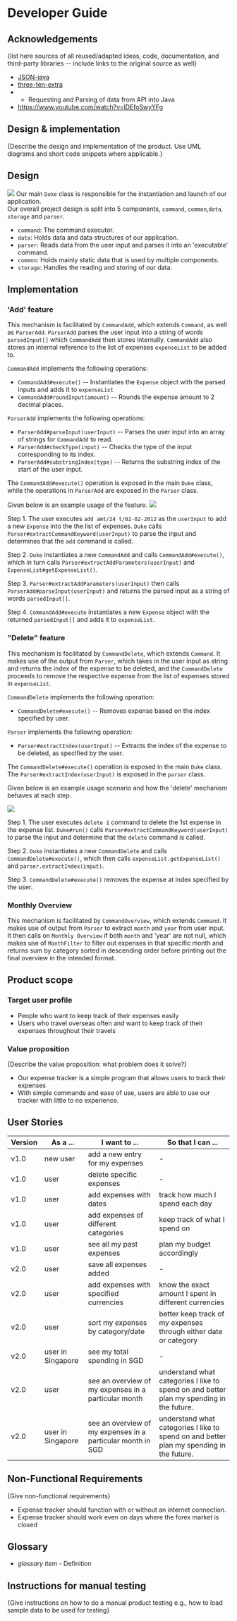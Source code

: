 # Developer Guide

## Acknowledgements

{list here sources of all reused/adapted ideas, code, documentation, and third-party libraries -- include links to the original source as well}

* [JSON-java](https://github.com/stleary/JSON-java)
* [three-ten-extra](https://www.threeten.org/threeten-extra/)
* * Requesting and Parsing of data from API into Java
* https://www.youtube.com/watch?v=lDEfoSwyYFg
## Design & implementation
{Describe the design and implementation of the product. Use UML diagrams and short code snippets where applicable.}
## Design
![](diagrams/Overall.png)
Our main `Duke` class is responsible for the instantiation and launch of our application.  
Our overall project design is split into 5 components, `command`, `common`,`data`, `storage` and `parser`.
 - `command`: The command executor.
 - `data`: Holds data and data structures of our application.
 - `parser`: Reads data from the user input and parses it into an 'executable' command.
 - `common`: Holds mainly static data that is used by multiple components.
 - `storage`: Handles the reading and storing of our data.

## Implementation
### 'Add' feature
This mechanism is facilitated by `CommandAdd`, which extends `Command`, as well as `ParserAdd`. `ParserAdd` parses the 
user input into a string of words `parsedInput[]` which `CommandAdd` then stores internally. `CommandAdd` also stores an 
internal reference to the list of expenses `expenseList` to be added to.

`CommandAdd` implements the following operations:
 - `CommandAdd#execute()` -- Instantiates the `Expense` object with the parsed inputs and adds it to `expenseList`
 - `CommandAdd#roundInput(amount)` -- Rounds the expense amount to 2 decimal places. 

`ParserAdd` implements the following operations:
 - `ParserAdd#parseInput(userInput)` -- Parses the user input into an array of strings for `CommandAdd` to read.
 - `ParserAdd#checkType(input)` -- Checks the type of the input corresponding to its index.
 - `ParserAdd#substringIndex(type)` -- Returns the substring index of the start of the user input.

The `CommandAdd#execute()` operation is exposed in the main `Duke` class, while the operations in `ParserAdd` are
exposed in the `Parser` class.

Given below is an example usage of the feature.
![](./diagrams/AddFeature.png)

Step 1. The user executes `add amt/24 t/02-02-2012` as the `userInput` to add a new `Expense` into the the list of 
expenses. `Duke` calls `Parser#extractCommandKeyword(userInput)` to parse the input and determines that the `add` command is called.

Step 2. `Duke` instantiates a new `CommandAdd` and calls `CommandAdd#execute()`, which in turn calls 
`Parser#extractAddParameters(userInput)` and `ExpenseList#getExpenseList()`.

Step 3. `Parser#extractAddParameters(userInput)` then calls `ParserAdd#parseInput(userInput)` and returns the parsed 
input as a string of words `parsedInput[]`.

Step 4. `CommandAdd#execute` instantiates a new `Expense` object with the returned `parsedInput[]` and adds it to
`expenseList`.

### "Delete" feature

This mechanism is facilitated by `CommandDelete`, which extends `Command`. It makes use of the output from `Parser`,
which takes in the user input as string and returns the index of the expense to be deleted, and the `CommandDelete`
proceeds to remove the respective expense from the list of expenses stored in `expenseList`.

`CommandDelete` implements the following operation:
- `CommandDelete#execute()` -- Removes expense based on the index specified by user.

`Parser` implements the following operation:
- `Parser#extractIndex(userInput)` -- Extracts the index of the expense to be deleted, as specified by the user.

The `CommandDelete#execute()` operation is exposed in the main `Duke` class. The `Parser#extractIndex(userInput)`
is exposed in the `parser` class.

Given below is an example usage scenario and how the 'delete' mechanism behaves at each step.

![](./diagrams/DeleteFeature.png)

Step 1. The user executes `delete 1` command to delete the 1st expense in the expense list. `Duke#run()` calls
`Parser#extractCommandKeyword(userInput)` to parse the input and determine that the `delete` command is called.

Step 2. `Duke` instantiates a new `CommandDelete` and calls `CommandDelete#execute()`, which then calls
`expenseList.getExpenseList()` and `parser.extractIndex(input)`.

Step 3. `CommandDelete#execute()` removes the expense at index specified by the user.

### Monthly Overview

This mechanism is facilitated by `CommandOverview`, which extends `Command`. It makes use of output from `Parser`
to extract `month` and `year` from user input. It then calls on `Monthly Overview` if both `month` and 'year' 
are not null, which makes use of `MonthFilter` to filter out expenses in that specific month and returns sum by 
category sorted in descending order before printing out the final overview in the intended format.




## Product scope
### Target user profile

- People who want to keep track of their expenses easily
- Users who travel overseas often and want to keep track of their expenses throughout their travels

### Value proposition

{Describe the value proposition: what problem does it solve?}
- Our expense tracker is a simple program that allows users to track their expenses
- With simple commands and ease of use, users are able to use our tracker with little to no experience.

## User Stories

| Version | As a ...          | I want to ...                                               | So that I can ...                                                                        |
|---------|-------------------|-------------------------------------------------------------|------------------------------------------------------------------------------------------|
| v1.0    | new user          | add a new entry for my expenses                             | -                                                                                        |
| v1.0    | user              | delete specific expenses                                    | -                                                                                        |
| v1.0    | user              | add expenses with dates                                     | track how much I spend each day                                                          |
| v1.0    | user              | add expenses of different categories                        | keep track of what I spend on                                                            |
| v1.0    | user              | see all my past expenses                                    | plan my budget accordingly                                                               |
| v2.0    | user              | save all expenses added                                     | -                                                                                        |
| v2.0    | user              | add expenses with specified currencies                      | know the exact amount I spent in different currencies                                    |
| v2.0    | user              | sort my expenses by category/date                           | better keep track of my expenses through either date or category                         |
| v2.0    | user in Singapore | see my total spending in SGD                                | -                                                                                        |
| v2.0    | user              | see an overview of my expenses in a particular month        | understand what categories I like to spend on and better plan my spending in the future. |
| v2.0    | user in Singapore | see an overview of my expenses in a particular month in SGD | understand what categories I like to spend on and better plan my spending in the future. |                                                                                        |


## Non-Functional Requirements

{Give non-functional requirements}
* Expense tracker should function with or without an internet connection.
* Expense tracker should work even on days where the forex market is closed

## Glossary

* *glossary item* - Definition

## Instructions for manual testing

{Give instructions on how to do a manual product testing e.g., how to load sample data to be used for testing}
